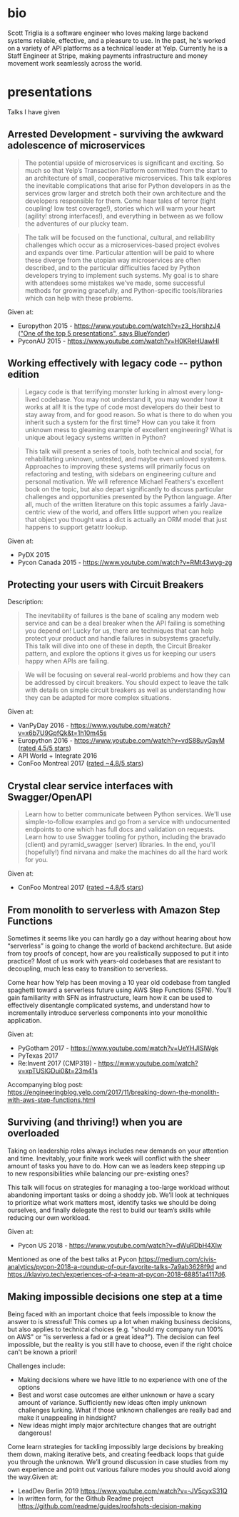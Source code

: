 # bio

Scott Triglia is a software engineer who loves making large backend systems reliable, effective, and a pleasure to use. In the past, he's worked on a variety of API platforms as a technical leader at Yelp. Currently he is a Staff Engineer at Stripe, making payments infrastructure and money movement work seamlessly across the world.

# presentations
Talks I have given

## Arrested Development - surviving the awkward adolescence of microservices

> The potential upside of microservices is significant and exciting. So much so that Yelp’s Transaction Platform committed from the start to an architecture of small, cooperative microservices. This talk explores the inevitable complications that arise for Python developers in as the services grow larger and stretch both their own architecture and the developers responsible for them. Come hear tales of terror (tight coupling! low test coverage!), stories which will warm your heart (agility! strong interfaces!), and everything in between as we follow the adventures of our plucky team.

> The talk will be focused on the functional, cultural, and reliability challenges which occur as a microservices-based project evolves and expands over time. Particular attention will be paid to where these diverge from the utopian way microservices are often described, and to the particular difficulties faced by Python developers trying to implement such systems. My goal is to share with attendees some mistakes we’ve made, some successful methods for growing gracefully, and Python-specific tools/libraries which can help with these problems.

Given at:

* Europython 2015 - https://www.youtube.com/watch?v=z3_HorshzJ4 (["One of the top 5 presentations", says BlueYonder](https://blog-e.blue-yonder.com/europython-the-five-best-presentations/))
* PyconAU 2015 - https://www.youtube.com/watch?v=H0KReHUawHI

## Working effectively with legacy code -- python edition

> Legacy code is that terrifying monster lurking in almost every long-lived codebase. You may not understand it, you may wonder how it works at all! It is the type of code most developers do their best to stay away from, and for good reason. So what is there to do when you inherit such a system for the first time? How can you take it from unknown mess to gleaming example of excellent engineering? What is unique about legacy systems written in Python?

> This talk will present a series of tools, both technical and social, for rehabilitating unknown, untested, and maybe even unloved systems. Approaches to improving these systems will primarily focus on refactoring and testing, with sidebars on engineering culture and personal motivation. We will reference Michael Feathers's excellent book on the topic, but also depart significantly to discuss particular challenges and opportunities presented by the Python language. After all, much of the written literature on this topic assumes a fairly Java-centric view of the world, and offers little support when you realize that object you thought was a dict is actually an ORM model that just happens to support getattr lookup.

Given at:

* PyDX 2015
* Pycon Canada 2015 - https://www.youtube.com/watch?v=RMt43wyg-zg

## Protecting your users with Circuit Breakers

Description:

> The inevitability of failures is the bane of scaling any modern web service and can be a deal breaker when the API failing is something you depend on! Lucky for us, there are techniques that can help protect your product and handle failures in subsystems gracefully. This talk will dive into one of these in depth, the Circuit Breaker pattern, and explore the options it gives us for keeping our users happy when APIs are failing.

> We will be focusing on several real-world problems and how they can be addressed by circuit breakers. You should expect to leave the talk with details on simple circuit breakers as well as understanding how they can be adapted for more complex situations.

Given at:

* VanPyDay 2016 - https://www.youtube.com/watch?v=x6b7U9GpfQk&t=1h10m45s
* Europython 2016 - https://www.youtube.com/watch?v=vdS88uyGayM ([rated 4.5/5 stars](http://imgur.com/a/Vj3Sl))
* API World + Integrate 2016
* ConFoo Montreal 2017 ([rated ~4.8/5 stars](confoo_circuitbreakers_audience_feedback.pdf))

## Crystal clear service interfaces with Swagger/OpenAPI

> Learn how to better communicate between Python services. We'll use simple-to-follow examples and go from a service with undocumented endpoints to one which has full docs and validation on requests. Learn how to use Swagger tooling for python, including the bravado (client) and pyramid_swagger (server) libraries. In the end, you'll (hopefully!) find nirvana and make the machines do all the hard work for you.

Given at:

* ConFoo Montreal 2017 ([rated ~4.8/5 stars](confoo_swagger_audience_feedback.pdf))

## From monolith to serverless with Amazon Step Functions

Sometimes it seems like you can hardly go a day without hearing about how “serverless” is going to change the world of backend architecture. But aside from toy proofs of concept, how are you realistically supposed to put it into practice? Most of us work with years-old codebases that are resistant to decoupling, much less easy to transition to serverless.

Come hear how Yelp has been moving a 10 year old codebase from tangled spaghetti toward a serverless future using AWS Step Functions (SFN). You’ll gain familiarity with SFN as infrastructure, learn how it can be used to effectively disentangle complicated systems, and understand how to incrementally introduce serverless components into your monolithic application.


Given at:

* PyGotham 2017 - https://www.youtube.com/watch?v=UeYHJISlWgk
* PyTexas 2017
* Re:Invent 2017 (CMP319) - https://www.youtube.com/watch?v=xpTUSlGDui0&t=23m41s

Accompanying blog post: https://engineeringblog.yelp.com/2017/11/breaking-down-the-monolith-with-aws-step-functions.html

## Surviving (and thriving!) when you are overloaded

Taking on leadership roles always includes new demands on your attention and time. Inevitably, your finite work week will conflict with the sheer amount of tasks you have to do. How can we as leaders keep stepping up to new responsibilities while balancing our pre-existing ones?

This talk will focus on strategies for managing a too-large workload without abandoning important tasks or doing a shoddy job. We’ll look at techniques to prioritize what work matters most, identify tasks we should be doing ourselves, and finally delegate the rest to build our team’s skills while reducing our own workload.

Given at:

* Pycon US 2018 - https://www.youtube.com/watch?v=dWuRDbH4Xlw

Mentioned as one of the best talks at Pycon https://medium.com/civis-analytics/pycon-2018-a-roundup-of-our-favorite-talks-7a9ab3628f9d and https://klaviyo.tech/experiences-of-a-team-at-pycon-2018-68851a4117d6.

## Making impossible decisions one step at a time 

Being faced with an important choice that feels impossible to know the answer to is stressful! This comes up a lot when making business decisions, but also applies to technical choices (e.g. "should my company run 100% on AWS" or "is serverless a fad or a great idea?"). The decision can feel impossible, but the reality is you still have to choose, even if the right choice can't be known a priori!

Challenges include:

* Making decisions where we have little to no experience with one of the options
* Best and worst case outcomes are either unknown or have a scary amount of variance.
Sufficiently new ideas often imply unknown challenges lurking. What if those unknown challenges are really bad and make it unappealing in hindsight?
* New ideas might imply major architecture changes that are outright dangerous!

Come learn strategies for tackling impossibly large decisions by breaking them down, making iterative bets, and creating feedback loops that guide you through the unknown. We’ll ground discussion in case studies from my own experience and point out various failure modes you should avoid along the way.Given at:

* LeadDev Berlin 2019 https://www.youtube.com/watch?v=-JV5cyxS31Q
* In written form, for the Github Readme project https://github.com/readme/guides/roofshots-decision-making
